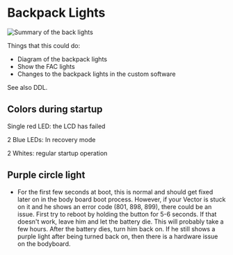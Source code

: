 # Backpack Lights

![Summary of the back lights](Vector%20LED%20summary.png)

Things that this could do:

* Diagram of the backpack lights
* Show the FAC lights
* Changes to the backpack lights in the custom software

See also DDL.

## Colors during startup

Single red LED: the LCD has failed

2 Blue LEDs: In recovery mode

2 Whites: regular startup operation

## Purple circle light

* For the first few seconds at boot, this is normal and should get fixed later on in the body board boot process. However, if your Vector is stuck on it and he shows an error code (801, 898, 899), there could be an issue. First try to reboot by holding the button for 5-6 seconds. If that doesn't work, leave him and let the battery die. This will probably take a few hours. After the battery dies, turn him back on. If he still shows a purple light after being turned back on, then there is a hardware issue on the bodyboard.
